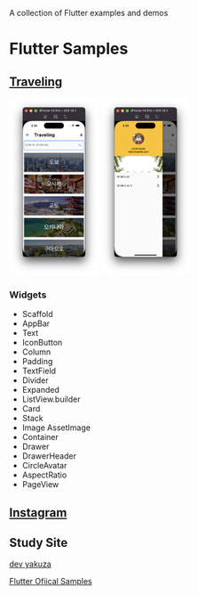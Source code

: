 A collection of Flutter examples and demos

# Flutter Samples


## [Traveling](https://github.com/keemeesuu/flutter-samples/tree/main/samples/food_recipe)


<p float="left">
    <img src="https://github.com/keemeesuu/flutter-samples/blob/main/images/food_recipe_01.png"  width="32%" />
    <img src="https://github.com/keemeesuu/flutter-samples/blob/main/images/food_recipe_02.png"  width="32%" />
</p>

### Widgets

- Scaffold
- AppBar
- Text
- IconButton
- Column
- Padding
- TextField
- Divider
- Expanded
- ListView.builder
- Card
- Stack
- Image
    AssetImage
- Container
- Drawer
- DrawerHeader
- CircleAvatar
- AspectRatio
- PageView

## [Instagram](https://github.com/keemeesuu/flutter-samples/tree/main/samples/instagram)

## Study Site

[dev yakuza](https://dev-yakuza.posstree.com/ko/flutter/)

[Flutter Ofiical Samples](https://flutter.github.io/samples/#)

<!--
reference
https://github.com/diegoveloper/flutter-samples


https://github.com/annshsingh/FlutterWidgetGuide
나도 이렇게 플러터 위젯가이드를 만들자.

-->